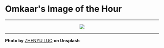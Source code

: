 # Omkaar's Image of the Hour

---

<div align="center">

<a href="https://unsplash.com/photos/people-enter-and-exit-the-central-market-entrance-DVgwD73cyIo">
  <img src="https://images.unsplash.com/photo-1747134392291-33541db5f30f?crop=entropy&cs=tinysrgb&fit=max&fm=jpg&ixid=M3w3NjA2Nzh8MHwxfHJhbmRvbXx8fHx8fHx8fDE3NDk2NDY4MDB8&ixlib=rb-4.1.0&q=80&w=1080" style="max-width:100%; height:auto;">
</a>



</div>

---

**Photo by** [ZHENYU LUO](https://unsplash.com/@mrnuclear) **on Unsplash**

